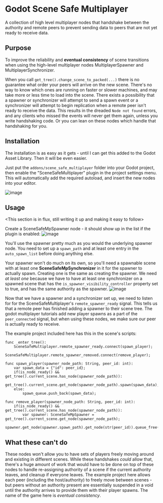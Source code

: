 # Godot Scene Safe Multiplayer
A collection of high level multiplayer nodes that handshake between the authority and remote peers to prevent sending data to peers that are not yet ready to receive data.

## Purpose
To improve the reliability and **eventual consistency** of scene transitions when using the high-level multiplayer nodes MultiplayerSpawner and MultiplayerSynchronizer. 

When you call `get_tree().change_scene_to_packed(...)` there is no guarantee what order your peers will arrive on the new scene. There's no way to know which ones are running on faster or slower machines, and may take more or less time to load into the scene. There exists a possibility that a spawner or synchronizer will attempt to send a spawn event or a synchronizer will attempt to begin replication when a remote peer isn't ready to receive the data. This results in the dreaded `Node not found` errors, and any clients who missed the events will never get them again, unless you write handshaking code. Or you can lean on these nodes which handle that handshaking for you.

## Installation
The installation is as easy as it gets - until I can get this added to the Godot Asset Library. Then it will be even easier.

Just put the `addons/scene_safe_multiplayer` folder into your Godot project, then enable the "SceneSafeMultiplayer" plugin in the project settings menu. This will automatically add the required autoload, and insert the new nodes into your editor.

![image](https://github.com/TestSubject06/GodotSceneSafeMultiplayer/assets/597840/fe7a1a22-b6f1-47fb-ad77-e63d1249090c)


## Usage
<This section is in flux, still writing it up and making it easy to follow>

Create a SceneSafeMpSpawner node - it should show up in the list if the plugin is enabled:
![image](https://github.com/TestSubject06/GodotSceneSafeMultiplayer/assets/597840/6f853fb7-8c48-4403-b150-63064950d610)

You'll use the spawner pretty much as you would the underlying spawner node. You need to set up a `spawn_path` and at least one entry in the `auto_spawn_list` before doing anything else.

Your spawner won't do much on its own, so you'll need a spawnable scene with at least one **SceneSafeMpSynchronizer** in it for the spawner to actually spawn. Creating one is the same as creating the spawner. We need _at least one_ because we have to have at least one synchronizer on a spawned scene that has the `is_spawner_visibility_controller` property set to true, and has the same authority as the spawner.
![image](https://github.com/TestSubject06/GodotSceneSafeMultiplayer/assets/597840/73c83c18-d223-40d9-943d-3cd86e74e36e)


Now that we have a spawner and a synchronizer set up, we need to listen for for the SceneSafeMultiplayer's `remote_spawner_ready` signal. This tells us that a remote peer has finished adding a spawner to their scene tree. The godot multiplayer tutorials add new player spawns as a part of the `peer_connected` signal, but when using these nodes, we make sure our peer is actually ready to receive.

The example project included here has this in the scene's scripts:
```
func _enter_tree():
	SceneSafeMultiplayer.remote_spawner_ready.connect(spawn_player);
	SceneSafeMultiplayer.remote_spawner_removed.connect(remove_player);

func spawn_player(spawner_node_path: String, peer_id: int):
	var spawn_data = {"id": peer_id};
	if(is_node_ready() && get_tree().current_scene.has_node(spawner_node_path)):
		get_tree().current_scene.get_node(spawner_node_path).spawn(spawn_data);
	else:
		spawn_queue.push_back(spawn_data);
	
func remove_player(spawner_node_path: String, peer_id: int):
	if(is_node_ready() && get_tree().current_scene.has_node(spawner_node_path)):
		var spawner: SceneSafeMpSpawner = get_tree().current_scene.get_node(spawner_node_path);
		spawner.get_node(spawner.spawn_path).get_node(str(peer_id)).queue_free();

```

## What these can't do
These nodes won't allow you to have sets of players freely moving around and existing in different scenes. While these handshakes _could_ allow that, there's a huge amount of work that would have to be done on top of these nodes to handle re-assigning authority of a scene if the current authority leaves, and cleanup if everyone leaves. The example project here allows each peer (including the host/authority) to freely move between scenes - but peers without an authority present are essentially suspended in a void until the authority arrives to provide them with their player spawns. The name of the game here is _eventual consistency_.
